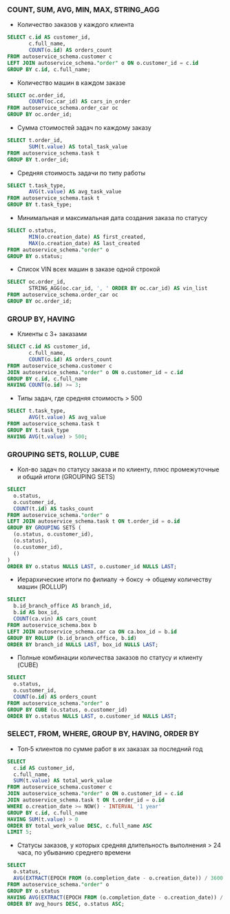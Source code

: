 ### COUNT, SUM, AVG, MIN, MAX, STRING_AGG

- Количество заказов у каждого клиента

```sql
SELECT c.id AS customer_id,
       c.full_name,
       COUNT(o.id) AS orders_count
FROM autoservice_schema.customer c
LEFT JOIN autoservice_schema."order" o ON o.customer_id = c.id
GROUP BY c.id, c.full_name; 
```

- Количество машин в каждом заказе
```sql
SELECT oc.order_id,
       COUNT(oc.car_id) AS cars_in_order
FROM autoservice_schema.order_car oc
GROUP BY oc.order_id;
```

- Сумма стоимостей задач по каждому заказу
```sql
SELECT t.order_id,
       SUM(t.value) AS total_task_value
FROM autoservice_schema.task t
GROUP BY t.order_id;
```

- Средняя стоимость задачи по типу работы
```sql
SELECT t.task_type,
       AVG(t.value) AS avg_task_value
FROM autoservice_schema.task t
GROUP BY t.task_type;
```

- Минимальная и максимальная дата создания заказа по статусу
```sql
SELECT o.status,
       MIN(o.creation_date) AS first_created,
       MAX(o.creation_date) AS last_created
FROM autoservice_schema."order" o
GROUP BY o.status;
```

- Список VIN всех машин в заказе одной строкой
```sql
SELECT oc.order_id,
       STRING_AGG(oc.car_id, ', ' ORDER BY oc.car_id) AS vin_list
FROM autoservice_schema.order_car oc
GROUP BY oc.order_id;
```

### GROUP BY, HAVING

- Клиенты с 3+ заказами
```sql
SELECT c.id AS customer_id,
       c.full_name,
       COUNT(o.id) AS orders_count
FROM autoservice_schema.customer c
JOIN autoservice_schema."order" o ON o.customer_id = c.id
GROUP BY c.id, c.full_name
HAVING COUNT(o.id) >= 3;
```

- Типы задач, где средняя стоимость > 500
```sql
SELECT t.task_type,
       AVG(t.value) AS avg_value
FROM autoservice_schema.task t
GROUP BY t.task_type
HAVING AVG(t.value) > 500;
```


### GROUPING SETS, ROLLUP, CUBE

- Кол-во задач по статусу заказа и по клиенту, плюс промежуточные и общий итоги (GROUPING SETS)
```sql
SELECT
  o.status,
  o.customer_id,
  COUNT(t.id) AS tasks_count
FROM autoservice_schema."order" o
LEFT JOIN autoservice_schema.task t ON t.order_id = o.id
GROUP BY GROUPING SETS (
  (o.status, o.customer_id),
  (o.status),
  (o.customer_id),
  ()
)
ORDER BY o.status NULLS LAST, o.customer_id NULLS LAST;
```

- Иерархические итоги по филиалу → боксу → общему количеству машин (ROLLUP)
```sql
SELECT
  b.id_branch_office AS branch_id,
  b.id AS box_id,
  COUNT(ca.vin) AS cars_count
FROM autoservice_schema.box b
LEFT JOIN autoservice_schema.car ca ON ca.box_id = b.id
GROUP BY ROLLUP (b.id_branch_office, b.id)
ORDER BY branch_id NULLS LAST, box_id NULLS LAST;
```

- Полные комбинации количества заказов по статусу и клиенту (CUBE)
```sql
SELECT
  o.status,
  o.customer_id,
  COUNT(o.id) AS orders_count
FROM autoservice_schema."order" o
GROUP BY CUBE (o.status, o.customer_id)
ORDER BY o.status NULLS LAST, o.customer_id NULLS LAST;
```


### SELECT, FROM, WHERE, GROUP BY, HAVING, ORDER BY

- Топ‑5 клиентов по сумме работ в их заказах за последний год
```sql
SELECT
  c.id AS customer_id,
  c.full_name,
  SUM(t.value) AS total_work_value
FROM autoservice_schema.customer c
JOIN autoservice_schema."order" o ON o.customer_id = c.id
JOIN autoservice_schema.task t ON t.order_id = o.id
WHERE o.creation_date >= NOW() - INTERVAL '1 year'
GROUP BY c.id, c.full_name
HAVING SUM(t.value) > 0
ORDER BY total_work_value DESC, c.full_name ASC
LIMIT 5;
```

- Статусы заказов, у которых средняя длительность выполнения > 24 часа, по убыванию среднего времени
```sql
SELECT
  o.status,
  AVG(EXTRACT(EPOCH FROM (o.completion_date - o.creation_date)) / 3600.0) AS avg_hours
FROM autoservice_schema."order" o
GROUP BY o.status
HAVING AVG(EXTRACT(EPOCH FROM (o.completion_date - o.creation_date)) / 3600.0) > 24
ORDER BY avg_hours DESC, o.status ASC;
```